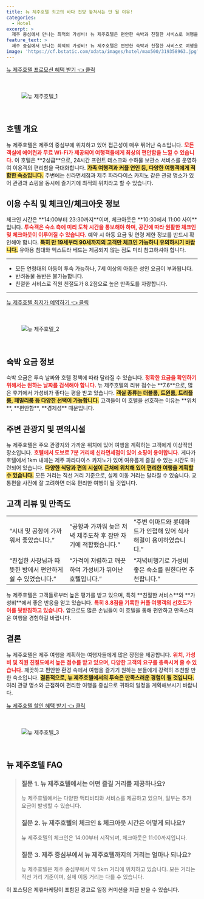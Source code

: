 ```yaml
---
title: 뉴 제주호텔 최고의 바다 전망 놓쳐서는 안 될 이유!
categories:
  - Hotel
excerpt: >
  제주 중심에서 만나는 최적의 가성비! 뉴 제주호텔은 편안한 숙박과 친절한 서비스로 여행을 완벽하게 만들어줍니다. 공항과 가까워 이동 편리함까지 더해져 재방문 의사 100%인 이곳을 놓치지 마세요!
feature_text: >
  제주 중심에서 만나는 최적의 가성비! 뉴 제주호텔은 편안한 숙박과 친절한 서비스로 여행을 완벽하게 만들어줍니다. 공항과 가까워 이동 편리함까지 더해져 재방문 의사 100%인 이곳을 놓치지 마세요!
image: 'https://cf.bstatic.com/xdata/images/hotel/max500/319358963.jpg?k=3329dcd1a6d46dd1407e1d13951bd3263868a40c594f5499ded3658684915d73&o=&hp=1'
---
```


<p><a class="modoo-button" href="https://tinyurl.com/22cp3dxd" rel="nofollow noopener">뉴 제주호텔 프로모션 혜택 받기 👈 클릭</a></p><br/>
<figure class="image"><img alt="뉴 제주호텔_1" src="https://cf.bstatic.com/xdata/images/hotel/max1024x768/293271502.jpg?k=4d84d07ef4cee4854b0f86e5fb2a7eb290f3faec5ec3cce882d6a05888e59ca9&amp;o=&amp;hp=1"/></figure><br/>

<h2 id="호텔_개요">호텔 개요</h2>
<p>뉴 제주호텔은 제주의 중심부에 위치하고 있어 접근성이 매우 뛰어난 숙소입니다. <b><span style="color: #ee2323;">모든 객실에 에어컨과 무료 Wi-Fi가 제공되어 여행객들에게 최상의 편안함을 느낄 수 있습니다.</span></b> 이 호텔은 **2성급**으로, 24시간 프런트 데스크와 수하물 보관소 서비스를 운영하여 이용객의 편리함을 극대화합니다. <b><span style="background-color: #ffe066;">가족 여행객과 커플 연인 등, 다양한 여행객에게 적합한 숙소입니다.</span></b> 주변에는 신라면세점과 제주 파라다이스 카지노 같은 관광 명소가 있어 관광과 쇼핑을 동시에 즐기기에 최적의 위치라고 할 수 있습니다.</p>
<h2 id="체크인_체크아웃">이용 수칙 및 체크인/체크아웃 정보</h2>
<p>체크인 시간은 **14:00부터 23:30까지**이며, 체크아웃은 **10:30에서 11:00 사이**입니다. <b><span style="color: #ee2323;">투숙객은 숙소 측에 미리 도착 시간을 통보해야 하며, 공간에 따라 원활한 체크인 및 체크아웃이 이루어질 수 있습니다.</span></b> 예약 시 아동 요금 및 연령 제한 정보를 반드시 확인해야 합니다. <b><span style="background-color: #ffe066;">특히 만 19세부터 90세까지의 고객만 체크인 가능하니 유의하시기 바랍니다.</span></b> 유아용 침대와 엑스트라 베드는 제공되지 않는 점도 미리 참고하셔야 합니다.</p>
<hr/>
<ul>
<li>모든 연령대의 아동이 투숙 가능하나, 7세 이상의 아동은 성인 요금이 부과됩니다.</li>
<li>반려동물 동반은 불가능합니다.</li>
<li>친절한 서비스로 직원 친절도가 8.2점으로 높은 만족도를 자랑합니다.</li>
</ul>
<hr/>
<p><a class="modoo-button" href="https://tinyurl.com/22cp3dxd" rel="nofollow noopener">뉴 제주호텔 최저가 예약하기 👈 클릭</a></p><br/>
<figure class="image"><img alt="뉴 제주호텔_2" src="https://cf.bstatic.com/xdata/images/hotel/max500/319358963.jpg?k=3329dcd1a6d46dd1407e1d13951bd3263868a40c594f5499ded3658684915d73&amp;o=&amp;hp=1"/></figure><br/>
<h2 id="숙박_요금">숙박 요금 정보</h2>
<p>숙박 요금은 투숙 날짜와 호텔 정책에 따라 달라질 수 있습니다. <b><span style="color: #ee2323;">정확한 요금을 확인하기 위해서는 원하는 날짜를 검색해야 합니다.</span></b> 뉴 제주호텔의 리뷰 점수는 **7.6**으로, 많은 후기에서 가성비가 좋다는 평을 받고 있습니다. <b><span style="background-color: #ffe066;">객실 종류는 더블룸, 트윈룸, 트리플룸, 패밀리룸 등 다양한 선택이 가능합니다.</span></b> 고객들이 이 호텔을 선호하는 이유는 **위치**, **편안함**, **경제성** 때문입니다.</p>
<h2 id="주변_관광지">주변 관광지 및 편의시설</h2>
<p>뉴 제주호텔은 주요 관광지와 가까운 위치에 있어 여행을 계획하는 고객에게 이상적인 장소입니다. <b><span style="color: #ee2323;">호텔에서 도보로 7분 거리에 신라면세점이 있어 쇼핑이 용이합니다.</span></b> 게다가 호텔에서 1km 내에는 제주 파라다이스 카지노가 있어 여유롭게 즐길 수 있는 시간도 마련되어 있습니다. <b><span style="background-color: #ffe066;">다양한 식당과 편의 시설이 근처에 위치해 있어 편리한 여행을 계획할 수 있습니다.</span></b> 모든 거리는 직선 거리 기준으로, 실제 이동 거리는 달라질 수 있습니다. 교통편을 사전에 잘 고려하면 더욱 편리한 여행이 될 것입니다.</p>
<h2 id="고객_리뷰">고객 리뷰 및 만족도</h2>
<table>
<tr>
<td>“시내 및 공항이 가까워서 좋았습니다.”</td>
<td>“공항과 가까워 늦은 저녁 제주도착 후 잠만 자기에 적합했습니다.”</td>
<td>“주변 이마트와 롯데마트가 인접해 있어 식사 해결이 용이하였습니다.”</td>
</tr>
<tr>
<td>“친절한 사장님과 따뜻한 방에서 편안하게 쉴 수 있었습니다.”</td>
<td>“가격이 저렴하고 깨끗하여 가성비가 뛰어난 호텔입니다.”</td>
<td>“저녁비행기로 가성비 좋은 숙소를 원한다면 추천합니다.”</td>
</tr>
</table>
<p>뉴 제주호텔은 고객들로부터 높은 평가를 받고 있으며, 특히 **친절한 서비스**와 **가성비**에서 좋은 반응을 얻고 있습니다. <b><span style="color: #ee2323;">특히 8.8점을 기록한 커플 여행객의 선호도가 이를 뒷받침하고 있습니다.</span></b> 앞으로도 많은 손님들이 이 호텔을 통해 편안하고 만족스러운 여행을 경험하길 바랍니다.</p>
<h2 id="투숙의_장점">결론</h2>
<p>뉴 제주호텔은 제주 여행을 계획하는 여행자들에게 많은 장점을 제공합니다. <b><span style="color: #ee2323;">위치, 가성비 및 직원 친절도에서 높은 점수를 받고 있으며, 다양한 고객의 요구를 충족시켜 줄 수 있습니다.</span></b> 깨끗하고 편안한 환경 속에서 여행을 즐기기 원하는 분들에게 강력히 추천할 만한 숙소입니다. <b><span style="background-color: #ffe066;">결론적으로, 뉴 제주호텔에서의 투숙은 만족스러운 경험이 될 것입니다.</span></b> 여러 관광 명소와 근접하여 편리한 여행을 중심으로 귀하의 일정을 계획해보시기 바랍니다.</p>

<p><a class="modoo-button" href="https://tinyurl.com/22cp3dxd" rel="nofollow noopener">뉴 제주호텔 할인 혜택 받기 👈 클릭</a></p><br>

<figure class="image"><img src="https://cf.bstatic.com/xdata/images/hotel/max500/319358968.jpg?k=e1272c7188e534613f5e79a7687bb808676107a111de77ce503715d439545e82&o=&hp=1" alt="뉴 제주호텔_3"></figure><br>
<h2 id="뉴 제주호텔_FAQ">뉴 제주호텔 FAQ</h2>
<div itemscope="" itemtype="https://schema.org/FAQPage"> 
<blockquote> 
<div itemscope="" itemprop="mainEntity" itemtype="https://schema.org/Question"> 
<h3 id="질문_1" itemprop="name">질문 1. 뉴 제주호텔에서는 어떤 즐길 거리를 제공하나요?</h3> 
<div itemscope="" itemprop="acceptedAnswer" itemtype="https://schema.org/Answer"> 
<span itemprop="text"> 
<p>뉴 제주호텔에서는 다양한 액티비티와 서비스를 제공하고 있으며, 일부는 추가 요금이 발생할 수 있습니다.</p> 
</span> 
</div> 
</div> 

<div itemscope="" itemprop="mainEntity" itemtype="https://schema.org/Question"> 
<h3 id="질문_2" itemprop="name">질문 2. 뉴 제주호텔의 체크인 & 체크아웃 시간은 어떻게 되나요?</h3> 
<div itemscope="" itemprop="acceptedAnswer" itemtype="https://schema.org/Answer"> 
<span itemprop="text"> 
<p>뉴 제주호텔의 체크인은 14:00부터 시작되며, 체크아웃은 11:00까지입니다.</p> 
</span> 
</div> 
</div> 

<div itemscope="" itemprop="mainEntity" itemtype="https://schema.org/Question"> 
<h3 id="질문_3" itemprop="name">질문 3. 제주 중심부에서 뉴 제주호텔까지의 거리는 얼마나 되나요?</h3> 
<div itemscope="" itemprop="acceptedAnswer" itemtype="https://schema.org/Answer"> 
<span itemprop="text"> 
<p>뉴 제주호텔은 제주 중심부에서 약 5km 거리에 위치하고 있습니다. 모든 거리는 직선 거리 기준이며, 실제 이동 거리는 다를 수 있습니다.</p> 
</span> 
</div> 
</div> 
</blockquote> 
</div><p>이 포스팅은 제휴마케팅이 포함된 광고로 일정 커미션을 지급 받을 수 있습니다.</p>

